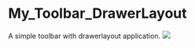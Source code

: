 # My_Toolbar_DrawerLayout
A simple toolbar with drawerlayout application.
![](https://github.com/guhuizaifeiyang/My_Toolbar_DrawerLayout.git)
